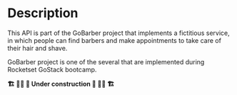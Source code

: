 # Description

This API is part of the GoBarber project that implements a fictitious service, in which people can find barbers and make appointments to take care of their hair and shave.

GoBarber project is one of the several that are implemented during Rocketset GoStack bootcamp.

**🏗 👷🏻 🚧 Under construction 🚧 👷🏻 🏗**
